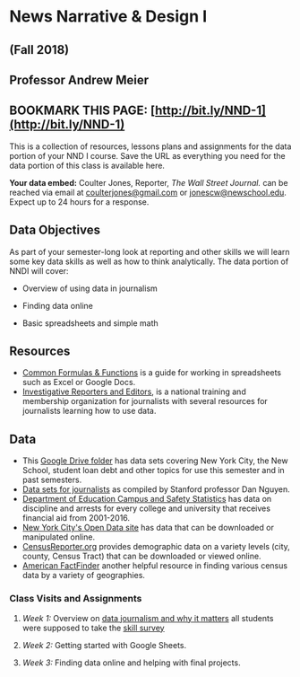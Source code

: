# News Narrative & Design I 
## (Fall 2018)
## Professor Andrew Meier

## BOOKMARK THIS PAGE: [http://bit.ly/NND-1](http://bit.ly/NND-1) 

This is a collection of resources, lessons plans and assignments for the data portion of your NND I course. Save the URL as everything you need for the data portion of this class is available here. 

**Your data embed:** Coulter Jones, Reporter, _The Wall Street Journal._ can be reached via email at [coulterjones@gmail.com](mailto:coulterjones@gmail.com) or [jonescw@newschool.edu](mailto:jonescw@newschool.edu). Expect up to 24 hours for a response. 

## Data Objectives
As part of your semester-long look at reporting and other skills we will learn some key data skills as well as how to think analytically. The data portion of NNDI will cover:

- Overview of using data in journalism

- Finding data online

- Basic spreadsheets and simple math



## Resources

- [Common Formulas & Functions](https://docs.google.com/document/d/1EdF8_29LYLjRPagUmEdrs_4lcOip_XT1gjDUQBrSsSM/edit#heading=h.h8oucprv8ejs) is a guide for working in spreadsheets such as Excel or Google Docs.
- [Investigative Reporters and Editors](http://ire.org), is a national training and membership organization for journalists with several resources for journalists learning how to use data. 

## Data
- This [Google Drive folder](https://drive.google.com/open?id=0BwZ0ZPmeMXDkWVp2QnRoYzBncXM) has data sets covering New York City, the New School, student loan debt and other topics for use this semester and in past semesters.
- [Data sets for journalists](http://cjlab.stanford.edu/2015/09/30/lab-launch-and-data-sets/) as compiled by Stanford professor Dan Nguyen.
- [Department of Education Campus and Safety Statistics](https://ope.ed.gov/campussafety/) has data on discipline and arrests for every college and university that receives financial aid from 2001-2016.
- [New York City's Open Data site](https://opendata.cityofnewyork.us/) has data that can be downloaded or manipulated online.
- [CensusReporter.org](http://censusreporter.org/) provides demographic data on a variety levels (city, county, Census Tract) that can be downloaded or viewed online. 
- [American FactFinder](https://factfinder.census.gov/faces/nav/jsf/pages/searchresults.xhtml?refresh=t) another helpful resource in finding various census data by a variety of geographies.

### Class Visits and Assignments
1. *Week 1:* Overview on [data journalism and why it matters](bit.ly/NND1-Fall18) all students were supposed to take the [skill survey](bit.ly/NND1-Survey)

2. *Week 2:* Getting started with Google Sheets. 

3. *Week 3:* Finding data online and helping with final projects. 
